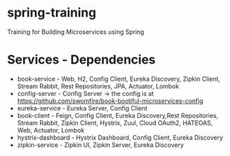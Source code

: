 # spring-training
Training for Building Microservices using Spring
# Services - Dependencies
- book-service - Web, H2, Config Client, Eureka Discovery, Zipkin Client, Stream Rabbit, Rest Repositories, JPA, Actuator, Lombok
- config-server - Config Server
	-> the config is at https://github.com/swomfire/book-bootiful-microservices-config
- eureka-service - Eureka Server, Config Client
- book-client - Feign, Config Client, Eureka Discovery,Rest Repositories, Stream Rabbit, Zipkin Client, Hystrix, Zuul, Cloud OAuth2, HATEOAS, Web, Actuator, Lombok
- hystrix-dashboard - Hystrix Dashboard, Config Client, Eureka Discovery
- zipkin-service - Zipkin UI, Zipkin Server, Eureka Discovery